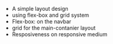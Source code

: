 - A simple layout design 
- ⁠using flex-box and grid system
- ⁠Flex-box: on the navbar
- ⁠grid for the main-contanier layout
- ⁠Resposiveness on responsive medium
